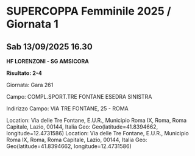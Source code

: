 

# SUPERCOPPA Femminile 2025 / Giornata 1

## Sab 13/09/2025 16.30

<strong>HF LORENZONI - SG AMSICORA</strong>

**Risultato: 2-4**

Giornata: Gara 261

Campo: COMPL.SPORT.TRE FONTANE ESEDRA SINISTRA 

Indirizzo Campo:  VIA TRE FONTANE, 25 - ROMA

Location: Via delle Tre Fontane, E.U.R., Municipio Roma IX, Roma, Roma Capitale, Lazio, 00144, Italia
Geo: Geo(latitude=41.8394662, longitude=12.4731586)
Location: Via delle Tre Fontane, E.U.R., Municipio Roma IX, Roma, Roma Capitale, Lazio, 00144, Italia
Geo: Geo(latitude=41.8394662, longitude=12.4731586)

